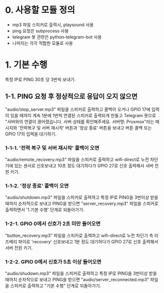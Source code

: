 # 0. 사용할 모듈 정의

- mp3 파일 스피커로 출력시, playsound 사용
- ping 요청은 subprocess 사용
- telegram 봇 관련은 python-telegram-bot  사용
- 나머지는 각각 적합한 모듈로 사용

# 1. 기본 수행

특정 IP로 PING 30초 당 3번씩 보내기.

## 1-1. PING 요청 후 정상적으로 응답이 오지 않으면

"audio/stop_server.mp3" 파일을 스피커로 출력하고 콜백이 오거나 GPIO 17에 입력이 있을 때까지 계속 1분에 1번씩 연결된 스피커로 출력되게 만들고 Telegram 봇으로 "서버와의 연결이 끊어졌습니다. 서버 상태를 확인해주세요. 서버명: Proxmox"라는 메시지와 '전력복구 및 서버 재시작' 버튼과 '정상 종료' 버튼을 보내고 버튼 콜백 또는 GPIO 17의 입력을 대기하기.

### 1-1-1. '전력 복구 및 서버 재시작' 콜백이 오면

"audio/remote_recovery.mp3" 파일을 스피커로 출력하고 wifi-direct로 누전 차단기에 있는 센서로 신호보내고 10초 정도 대기하다가 GPIO 27로 신호 출력해서 서버 전원 키기.

### 1-1-2. '정상 종료' 콜백이 오면

"audio/shutdown.mp3" 파일을 스피커로 출력하고 특정 IP로 PING을 3번이상 받을때까지 순차적으로 보내고 PING을 받으면 "server_recovery.mp3" 파일을 스피커로 출력하면서 '1.기본 수행' 단계로 되돌아가기.

### 1-2-1. GPIO 0에서 신호가 2초 미만 들어오면

"button_recovery.mp3" 파일을 스피커로 출력하고 wifi-direct로 누전 차단기 측 라즈베리 파이로 'recovery' 신호보내고 1분 정도 대기하다가 GPIO 27로 신호 출력해서 서버 전원 키기.

### 1-2-2. GPIO 0에서 신호가 5초 이상 들어오면

"audio/shudown.mp3" 파일을 스피커로 출력하고 특정 IP로 PING을 3번이상 받을때까지 순차적으로 보내고 PING을 받으면 "audio/server_reconnected.mp3" 파일을 스피커로 출력하고 "기본 수행" 단계로 되돌아가기.

